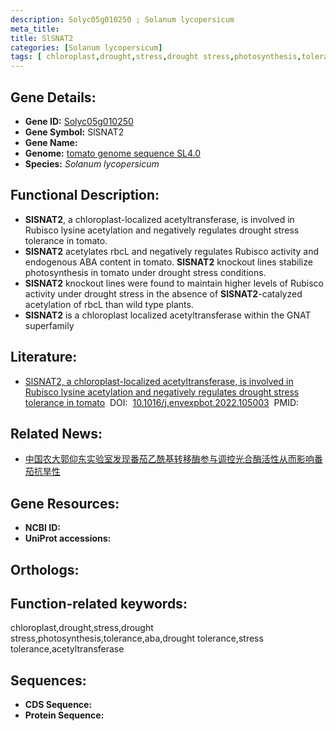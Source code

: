 ```yaml
---
description: Solyc05g010250 ; Solanum lycopersicum
meta_title:
title: SlSNAT2
categories: [Solanum lycopersicum]
tags: [ chloroplast,drought,stress,drought stress,photosynthesis,tolerance,aba,drought tolerance,stress tolerance,acetyltransferase ]
---
```


## Gene Details:
- **Gene ID:**	[Solyc05g010250]()
- **Gene Symbol:** SlSNAT2
- **Gene Name:** 
- **Genome:** [tomato genome sequence SL4.0]()
- **Species:** *Solanum lycopersicum*

## Functional Description:
   - **SlSNAT2**, a chloroplast-localized acetyltransferase, is involved in Rubisco lysine acetylation and negatively regulates drought stress tolerance in tomato.
   - **SlSNAT2** acetylates rbcL and negatively regulates Rubisco activity and endogenous ABA content in tomato. **SlSNAT2** knockout lines stabilize photosynthesis in tomato under drought stress conditions.
   - **SlSNAT2** knockout lines were found to maintain higher levels of Rubisco activity under drought stress in the absence of **SlSNAT2**-catalyzed acetylation of rbcL than wild type plants.
   - **SlSNAT2** is a chloroplast localized acetyltransferase within the GNAT superfamily

## Literature:
   - [SlSNAT2, a chloroplast-localized acetyltransferase, is involved in Rubisco lysine acetylation and negatively regulates drought stress tolerance in tomato]( https://www.sciencedirect.com/science/article/pii/S0098847222002258)&nbsp;&nbsp;DOI:&nbsp;&nbsp;[10.1016/j.envexpbot.2022.105003](https://www.sciencedirect.com/science/article/pii/S0098847222002258)&nbsp;&nbsp;PMID:&nbsp;&nbsp;[](https://pubmed.ncbi.nlm.nih.gov//)

## Related News:
   - [中国农大郭仰东实验室发现番茄乙酰基转移酶参与调控光合酶活性从而影响番茄抗旱性](https://mp.weixin.qq.com/s?__biz=MzIyOTY2NDYyNQ==&mid=2247550427&idx=1&sn=8d0e984756321a0ddf97191bf77b42b2&chksm=e8bd77c5dfcafed3d1cb065809d54b486d9e91b28d203cfda6b62ce86be9692d0ee1446c25b9&scene=27#wechat_redirect)

## Gene Resources:
- **NCBI ID:** [](https://www.ncbi.nlm.nih.gov/gene/?term=)
- **UniProt accessions:** [](https://www.uniprot.org/uniprotkb//entry)

## Orthologs:

## Function-related keywords:
chloroplast,drought,stress,drought stress,photosynthesis,tolerance,aba,drought tolerance,stress tolerance,acetyltransferase

## Sequences:
- **CDS Sequence:**
- **Protein Sequence:**
